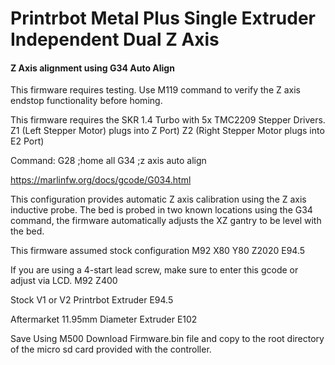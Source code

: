# Printrbot Metal Plus Single Extruder Independent Dual Z Axis
#### Z Axis alignment using G34 Auto Align

This firmware requires testing. Use M119 command to verify the Z axis endstop functionality before homing.

This firmware requires the SKR 1.4 Turbo with 5x TMC2209 Stepper Drivers.
Z1 (Left Stepper Motor) plugs into Z Port) 
Z2 (Right Stepper Motor plugs into E2 Port)

Command:
G28 ;home all
G34 ;z axis auto align 

https://marlinfw.org/docs/gcode/G034.html

This configuration provides automatic Z axis calibration using the Z axis inductive probe.
The bed is probed in two known locations using the G34 command, the firmware automatically adjusts the XZ gantry to be level with the bed.

This firmware assumed stock configuration
M92 X80 Y80 Z2020 E94.5

If you are using a 4-start lead screw, make sure to enter this gcode or adjust via LCD.
M92 Z400

Stock V1 or V2 Printrbot Extruder
E94.5

Aftermarket 11.95mm Diameter Extruder
E102

Save Using M500
Download Firmware.bin file and copy to the root directory of the micro sd card provided with the controller.